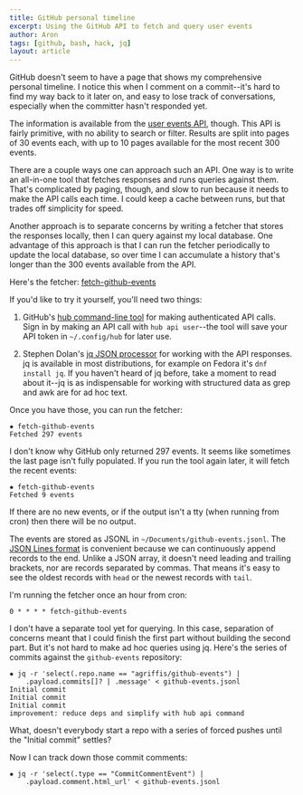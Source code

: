 ```yaml
---
title: GitHub personal timeline
excerpt: Using the GitHub API to fetch and query user events
author: Aron
tags: [github, bash, hack, jq]
layout: article
---
```


GitHub doesn't seem to have a page that shows my comprehensive personal
timeline. I notice this when I comment on a commit--it's hard to find my way
back to it later on, and easy to lose track of conversations, especially when
the committer hasn't responded yet.

The information is available from the [user events
API](https://developer.github.com/v3/activity/events/), though. This API is
fairly primitive, with no ability to search or filter. Results are split into
pages of 30 events each, with up to 10 pages available for the most recent 300
events.

There are a couple ways one can approach such an API. One way is to write an
all-in-one tool that fetches responses and runs queries against them. That's
complicated by paging, though, and slow to run because it needs to make the API
calls each time. I could keep a cache between runs, but that trades off
simplicity for speed.

Another approach is to separate concerns by writing a fetcher that stores the
responses locally, then I can query against my local database. One advantage of
this approach is that I can run the fetcher periodically to update the local
database, so over time I can accumulate a history that's longer than the 300
events available from the API.

Here's the fetcher: [fetch-github-events](https://github.com/agriffis/github-events/blob/master/fetch-github-events)

If you'd like to try it yourself, you'll need two things:

1. GitHub's [hub command-line tool](https://github.com/github/hub) for making
   authenticated API calls. Sign in by making an API call with `hub api
   user`--the tool will save your API token in `~/.config/hub` for later use.

2. Stephen Dolan's [jq JSON processor](https://stedolan.github.io/jq/) for
   working with the API responses. jq is available in most distributions, for
   example on Fedora it's `dnf install jq`. If you haven't heard of jq before,
   take a moment to read about it--jq is as indispensable for working with
   structured data as grep and awk are for ad hoc text.

Once you have those, you can run the fetcher:

    ✸ fetch-github-events
    Fetched 297 events

I don't know why GitHub only returned 297 events. It seems like sometimes the
last page isn't fully populated. If you run the tool again later, it will fetch
the recent events:

    ✸ fetch-github-events
    Fetched 9 events

If there are no new events, or if the output isn't a tty (when running from
cron) then there will be no output.

The events are stored as JSONL in `~/Documents/github-events.jsonl`. The [JSON
Lines format](http://jsonlines.org) is convenient because we can continuously
append records to the end. Unlike a JSON array, it doesn't need leading and
trailing brackets, nor are records separated by commas. That means it's easy to
see the oldest records with `head` or the newest records with `tail`.

I'm running the fetcher once an hour from cron:

    0 * * * * fetch-github-events

I don't have a separate tool yet for querying. In this case, separation of
concerns meant that I could finish the first part without building the second
part. But it's not hard to make ad hoc queries using jq. Here's the series of
commits against the `github-events` repository:

    ✸ jq -r 'select(.repo.name == "agriffis/github-events") |
        .payload.commits[]? | .message' < github-events.jsonl
    Initial commit
    Initial commit
    Initial commit
    improvement: reduce deps and simplify with hub api command

What, doesn't everybody start a repo with a series of forced pushes until the
"Initial commit" settles?

Now I can track down those commit comments:

    ✸ jq -r 'select(.type == "CommitCommentEvent") |
        .payload.comment.html_url' < github-events.jsonl
